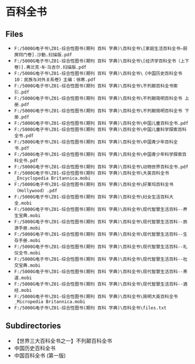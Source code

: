 # 百科全书

## Files

- `F:/5000G电子书\Z01-综合性图书(期刊 百科 字典)\百科全书\[家庭生活百科全书—厨房窍门卷].沙勤.扫描版.pdf`
- `F:/5000G电子书\Z01-综合性图书(期刊 百科 字典)\百科全书\[经济学百科全书（上下卷）].弗兰克·N·马吉尔.扫描版.pdf`
- `F:/5000G电子书\Z01-综合性图书(期刊 百科 字典)\百科全书\《中国历史百科全书10：民族与对外关系卷》主编：徐寒.pdf`
- `F:/5000G电子书\Z01-综合性图书(期刊 百科 字典)\百科全书\不列颠百科全书索引.pdf`
- `F:/5000G电子书\Z01-综合性图书(期刊 百科 字典)\百科全书\不列颠简明百科全书 上册.pdf`
- `F:/5000G电子书\Z01-综合性图书(期刊 百科 字典)\百科全书\不列颠简明百科全书 下册.pdf`
- `F:/5000G电子书\Z01-综合性图书(期刊 百科 字典)\百科全书\中国儿童百科全书.pdf`
- `F:/5000G电子书\Z01-综合性图书(期刊 百科 字典)\百科全书\中国儿童科学探索百科全书.pdf`
- `F:/5000G电子书\Z01-综合性图书(期刊 百科 字典)\百科全书\中国青少年百科全书.pdf`
- `F:/5000G电子书\Z01-综合性图书(期刊 百科 字典)\百科全书\中国青少年科学探索百科全书.pdf`
- `F:/5000G电子书\Z01-综合性图书(期刊 百科 字典)\百科全书\动物世界百科全书.pdf`
- `F:/5000G电子书\Z01-综合性图书(期刊 百科 字典)\百科全书\大英百科全书_Encyclopedia Britannica.mobi`
- `F:/5000G电子书\Z01-综合性图书(期刊 百科 字典)\百科全书\好莱坞百科全书（Hollywood）.pdf`
- `F:/5000G电子书\Z01-综合性图书(期刊 百科 字典)\百科全书\妇女生活百科大全.mobi`
- `F:/5000G电子书\Z01-综合性图书(期刊 百科 字典)\百科全书\现代智慧生活百科--养生宝典.mobi`
- `F:/5000G电子书\Z01-综合性图书(期刊 百科 字典)\百科全书\现代智慧生活百科--旅游手册.mobi`
- `F:/5000G电子书\Z01-综合性图书(期刊 百科 字典)\百科全书\现代智慧生活百科--生存手册.mobi`
- `F:/5000G电子书\Z01-综合性图书(期刊 百科 字典)\百科全书\现代智慧生活百科--礼仪全书.mobi`
- `F:/5000G电子书\Z01-综合性图书(期刊 百科 字典)\百科全书\现代智慧生活百科--社交宝典.mobi`
- `F:/5000G电子书\Z01-综合性图书(期刊 百科 字典)\百科全书\现代智慧生活百科--茶道.mobi`
- `F:/5000G电子书\Z01-综合性图书(期刊 百科 字典)\百科全书\现代智慧生活百科--酒经.mobi`
- `F:/5000G电子书\Z01-综合性图书(期刊 百科 字典)\百科全书\简明大英百科全书_Micropedia Britannica.mobi`
- `F:/5000G电子书\Z01-综合性图书(期刊 百科 字典)\百科全书\files.txt`

## Subdirectories

- 【世界三大百科全书之一】不列颠百科全书
- 中国历史百科全书
- 中国百科全书 (第一版)
